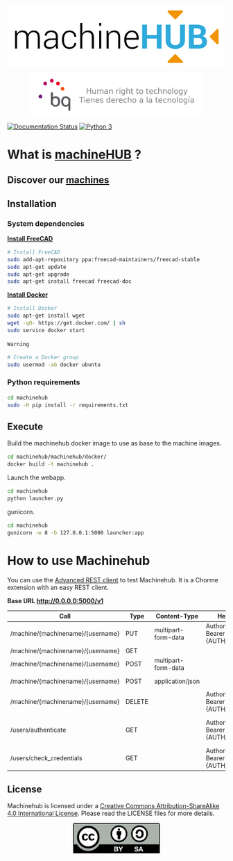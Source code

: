 <p align="center"><img src="docs/logo/machinehub.png" align="center"</p>
<p align="center"><img src="docs/logo/bq-logo-human-right-technology.png" width="400" align="center">

[![Documentation Status](https://readthedocs.org/projects/machinehub/badge/?version=latest)](https://readthedocs.org/projects/machinehub/?badge=latest) [![Python 3](https://img.shields.io/badge/python-3.x-brightgreen.svg)](https://www.python.org/downloads/)</p>

# What is [machineHUB](docs/machinehub.pdf) ?

## Discover our [machines](https://github.com/bq/machines/)

## Installation

### System dependencies

**[Install FreeCAD](http://www.freecadweb.org/wiki/index.php?title=Install_on_Unix)**


```bash
# Install FreeCAD
sudo add-apt-repository ppa:freecad-maintainers/freecad-stable
sudo apt-get update
sudo apt-get upgrade
sudo apt-get install freecad freecad-doc
```

**[Install Docker](https://docs.docker.com/installation/ubuntulinux/)**

```bash
# Install Docker
sudo apt-get install wget
wget -qO- https://get.docker.com/ | sh
sudo service docker start
```

`Warning`

```bash
# Create a Docker group
sudo usermod -aG docker ubuntu
```

### Python requirements

```bash
cd machinehub
sudo -H pip install -r requirements.txt
```

## Execute

Build the machinehub docker image to use as base to the machine images.

```bash
cd machinehub/machinehub/docker/
docker build -t machinehub .
```

Launch the webapp.

```bash
cd machinehub
python launcher.py
```

gunicorn.

```bash
cd machinehub
gunicorn -w 8 -b 127.0.0.1:5000 launcher:app
```

# How to use Machinehub

You can use the [Advanced REST client](https://chrome.google.com/webstore/detail/advanced-rest-client/hgmloofddffdnphfgcellkdfbfbjeloo) to test Machinehub. It is a Chorme extension with an easy REST client.

**Base URL http://0.0.0.0:5000/v1**

| Call  | Type | Content-Type | Header | Payload | Info |
| ------------- | ------------- | ------------- | ------------- | ------------- | ------------- |
| /machine/{machinename}/{username} | PUT | multipart-form-data | Authorization: Bearer {AUTH_TOKEN} |{machine_name}.zip ||
| /machine/{machinename}/{username} | GET |||||
| /machine/{machinename}/{username} | POST | multipart-form-data | | input.zip ||
| /machine/{machinename}/{username} | POST | application/json || Json with the machine input data ||
| /machine/{machinename}/{username} | DELETE |  | Authorization: Bearer {AUTH_TOKEN} ||
| /users/authenticate | GET || Authorization: Bearer {AUTH_TOKEN} ||http basic authentication. Return the AUTH_TOKEN|
| /users/check_credentials | GET || Authorization: Bearer {AUTH_TOKEN} |||

## License

Machinehub is licensed under a [Creative Commons Attribution-ShareAlike 4.0 International License](http://creativecommons.org/licenses/by-sa/4.0/). Please read the LICENSE files for more details.

<p align="center">
<img src="docs/logo/by-sa.png" width="200" align = "center">
</p>